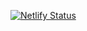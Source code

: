 [![Netlify Status](https://api.netlify.com/api/v1/badges/636d486d-dea1-494b-aba0-8500896d1d6f/deploy-status)](https://app.netlify.com/sites/anastasiacodes/deploys)
